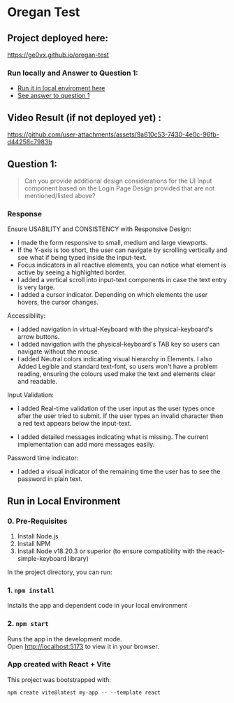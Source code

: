 # Oregan Test

## Project deployed here:
https://ge0vx.github.io/oregan-test

### Run locally and Answer to Question 1:

- [Run it in local enviroment here](#run)
- [See answer to question 1](#question)

## Video Result (if not deployed yet) :

https://github.com/user-attachments/assets/9a610c53-7430-4e0c-96fb-d44258c7983b

## Question 1: <a id='question'></a>
>Can you provide additional design considerations for the UI Input component based on the Login Page Design provided that are not mentioned/listed above?

### Response

Ensure USABILITY and CONSISTENCY with Responsive Design:

- I made the form responsive to small, medium and large viewports.
- If the Y-axis is too short, the user can navigate by scrolling vertically and see what if being typed inside the input-text.
- Focus indicators in all reactive elements, you can notice what element is active by seeing a highlighted border.
- I added a vertical scroll into input-text components in case the text entry is very large.
- I added a cursor indicator. Depending on which elements the user hovers, the cursor changes.

Accessibility:

- I added navigation in virtual-Keyboard with the physical-keyboard's arrow buttons.
- I added navigation with the physical-keyboard's TAB key so users can navigate without the mouse.
- I added Neutral colors indicating visual hierarchy in Elements. I also Added Legible and standard text-font, so users won't have a problem reading, ensuring the colours used make the text and elements clear and readable.

Input Validation:

- I added Real-time validation of the user input as the user types once after the user tried to submit. If the user types an invalid character then a red text appears below the input-text.

- I added detailed messages indicating what is missing. The current implementation can add more messages easily.

Password time indicator:

- I added a visual indicator of the remaining time the user has to see the password in plain text.

## Run in Local Environment <a id='run'></a>

### 0. Pre-Requisites

1. Install Node.js
2. Install NPM
3. Install Node v18.20.3 or superior (to ensure compatibility with the react-simple-keyboard library)

In the project directory, you can run:

### 1. `npm install`

Installs the app and dependent code in your local environment

### 2. `npm start`

Runs the app in the development mode.\
Open [http://localhost:5173](http://localhost:5173) to view it in your browser.


### App created with React + Vite
This project was bootstrapped with:
```
npm create vite@latest my-app -- --template react
```
